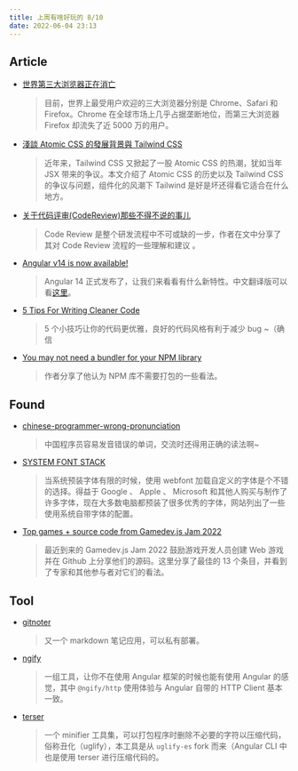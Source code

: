 ```yaml
---
title: 上周有啥好玩的 8/10
date: 2022-06-04 23:13
---
```


## Article

- [世界第三大浏览器正在消亡](https://mp.weixin.qq.com/s/U6DFwJ9TkbZvaYR04vmnrA)
  
    > 目前，世界上最受用户欢迎的三大浏览器分别是 Chrome、Safari 和 Firefox。Chrome 在全球市场上几乎占据垄断地位，而第三大浏览器 Firefox 却流失了近 5000 万的用户。
    
    
    
- [淺談 Atomic CSS 的發展背景與 Tailwind CSS](https://blog.huli.tw/2022/05/23/atomic-css-and-tailwind-css/)
  
    > 近年来，Tailwind CSS 又掀起了一股 Atomic CSS 的热潮，犹如当年 JSX 带来的争议。本文介绍了 Atomic CSS 的历史以及 Tailwind CSS 的争议与问题，组件化的风潮下 Tailwind 是好是坏还得看它适合在什么地方。
    
    
    
- [关于代码评审(CodeReview)那些不得不说的事儿](https://segmentfault.com/a/1190000041885333)
  
    > Code Review 是整个研发流程中不可或缺的一步，作者在文中分享了其对 Code Review 流程的一些理解和建议 。
    
  
  
- [Angular v14 is now available!](https://blog.angular.io/angular-v14-is-now-available-391a6db736af)
  
    > Angular 14 正式发布了，让我们来看看有什么新特性。中文翻译版可以看[这里](https://juejin.cn/post/7104925075211550756)。
    
  
  
- [5 Tips For Writing Cleaner Code](https://domtech.hashnode.dev/5-tips-for-writing-cleaner-code)
  
    > 5 个小技巧让你的代码更优雅，良好的代码风格有利于减少 bug ~（确信
    
    
    
- [You may not need a bundler for your NPM library](https://cmdcolin.github.io/posts/2022-05-27-youmaynotneedabundler)
  
    > 作者分享了他认为 NPM 库不需要打包的一些看法。
    
    

## Found

- [chinese-programmer-wrong-pronunciation](https://github.com/shimohq/chinese-programmer-wrong-pronunciation)
  
    > 中国程序员容易发音错误的单词，交流时还得用正确的读法啊~
    
    
    
- [SYSTEM FONT STACK](https://systemfontstack.com/)
  
    > 当系统预装字体有限的时候，使用 webfont 加载自定义的字体是个不错的选择。得益于 Google 、 Apple 、 Microsoft 和其他人购买与制作了许多字体，现在大多数电脑都预装了很多优秀的字体，网站列出了一些使用系统自带字体的配置。
    
    
    
- [Top games + source code from Gamedev.js Jam 2022](https://github.blog/2022-05-31-top-games-source-code-from-gamedev-js-jam-2022/)
  
    > 最近到来的 Gamedev.js Jam 2022 鼓励游戏开发人员创建 Web 游戏并在 Github 上分享他们的源码。这里分享了最佳的 13 个条目，并看到了专家和其他参与者对它们的看法。
    
    

## Tool

- [gitnoter](https://github.com/git-noter/gitnoter)
  
    > 又一个 markdown 笔记应用，可以私有部署。
    
    
    
- [ngify](https://github.com/ngify/ngify)
  
    > 一组工具，让你不在使用 Angular 框架的时候也能有使用 Angular 的感觉，其中 `@ngify/http` 使用体验与 Angular 自带的 HTTP Client 基本一致。
    
    
    
- [terser](https://github.com/terser/terser)
  
    > 一个 minifier 工具集，可以打包程序时删除不必要的字符以压缩代码，俗称丑化（uglify），本工具是从 `uglify-es` fork 而来（Angular CLI 中也是使用 terser 进行压缩代码的。
    
    